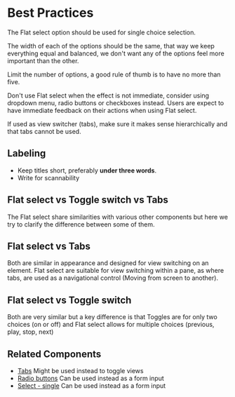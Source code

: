 # Best Practices

The Flat select option should be used for single choice selection.

The width of each of the options should be the same, that way we keep everything equal and balanced, we don't want any of the options feel more important than the other.

Limit the number of options, a good rule of thumb is to have no more than five.

Don't use Flat select when the effect is not immediate, consider using dropdown menu, radio buttons or checkboxes instead. Users are expect to have immediate feedback on their actions when using Flat select.

If used as view switcher (tabs), make sure it makes sense hierarchically and that tabs cannot be used.

## Labeling
- Keep titles short, preferably **under three words**.
- Write for scannability

## Flat select vs Toggle switch vs Tabs
The Flat select share similarities with various other components but here we try to clarify the difference between some of them.

## Flat select vs Tabs
Both are similar in appearance and designed for view switching on an element. Flat select are suitable for view switching within a pane, as where tabs, are used as a navigational control (Moving from screen to another).
## Flat select vs Toggle switch
Both are very similar but a key difference is that Toggles are for only two choices (on or off) and Flat select allows for multiple choices (previous, play, stop, next)

## Related Components
- [Tabs](https://plasma.coveo.com/navigation/Tabs) Might be used instead to toggle views
- [Radio buttons](https://plasma.coveo.com/form/RadioButton) Can be used instead as a form input
- [Select - single](https://plasma.coveo.com/form/SingleSelect) Can be used instead as a form input
